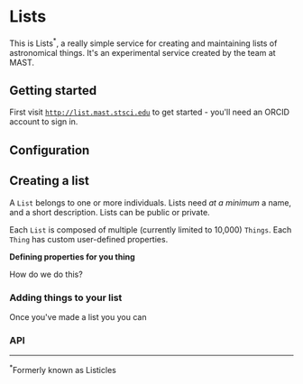 # Lists

This is Lists<sup>\*</sup>, a really simple service for creating and maintaining lists of astronomical things. It's an experimental service created by the team at MAST.

## Getting started

First visit [`http://list.mast.stsci.edu`](http://list.mast.stsci.edu) to get started - you'll need an ORCID account to sign in.

## Configuration

## Creating a list

A `List` belongs to one or more individuals. Lists need _at a minimum_ a name, and a short description. Lists can be public or private.

Each `List` is composed of multiple (currently limited to 10,000) `Things`. Each `Thing` has custom user-defined properties.

**Defining properties for you thing**

How do we do this?

### Adding things to your list

Once you've made a list you you can

### API

---------------------------------------
<sup>\*</sup>Formerly known as Listicles
